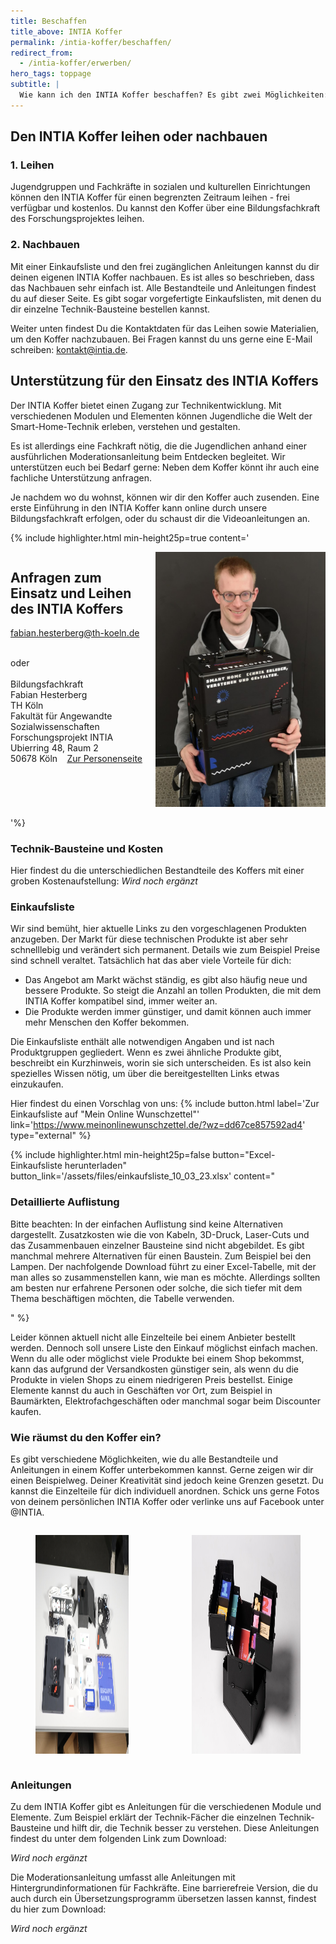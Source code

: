 ```yaml
---
title: Beschaffen
title_above: INTIA Koffer
permalink: /intia-koffer/beschaffen/
redirect_from:
  - /intia-koffer/erwerben/
hero_tags: toppage
subtitle: |
  Wie kann ich den INTIA Koffer beschaffen? Es gibt zwei Möglichkeiten: leihen oder nachbauen.
---
```


## Den INTIA Koffer leihen oder nachbauen

### 1. Leihen

Jugendgruppen und Fachkräfte in sozialen und kulturellen Einrichtungen können den INTIA Koffer für einen begrenzten Zeitraum leihen - frei verfügbar und kostenlos. Du kannst den Koffer über eine Bildungsfachkraft des Forschungsprojektes leihen.

### 2. Nachbauen

Mit einer Einkaufsliste und den frei zugänglichen Anleitungen kannst du dir deinen eigenen INTIA Koffer nachbauen. Es ist alles so beschrieben, dass das Nachbauen sehr einfach ist. Alle Bestandteile und Anleitungen findest du auf dieser Seite. Es gibt sogar vorgefertigte Einkaufslisten, mit denen du dir einzelne Technik-Bausteine bestellen kannst.

Weiter unten findest Du die Kontaktdaten für das Leihen sowie Materialien, um den Koffer nachzubauen. Bei Fragen kannst du uns gerne eine E-Mail schreiben: kontakt@intia.de.

## Unterstützung für den Einsatz des INTIA Koffers

Der INTIA Koffer bietet einen Zugang zur Technikentwicklung. Mit verschiedenen Modulen und Elementen können Jugendliche die Welt der Smart-Home-Technik erleben, verstehen und gestalten.

Es ist allerdings eine Fachkraft nötig, die die Jugendlichen anhand einer ausführlichen Moderationsanleitung beim Entdecken begleitet. Wir unterstützen euch bei Bedarf gerne: Neben dem Koffer könnt ihr auch eine fachliche Unterstützung anfragen.

Je nachdem wo du wohnst, können wir dir den Koffer auch zusenden. Eine erste Einführung in den INTIA Koffer kann online durch unsere Bildungsfachkraft erfolgen, oder du schaust dir die Videoanleitungen an.

{% include highlighter.html min-height25p=true content='

<div class="columns">
<div class="column">

## Anfragen zum Einsatz und Leihen des INTIA Koffers

[fabian.hesterberg@th-koeln.de](mailto:fabian.hesterberg@th-koeln.de)

<br>
oder
<br>
<br>
Bildungsfachkraft
<br>
Fabian Hesterberg
<br>
TH Köln
<br>
Fakultät für Angewandte Sozialwissenschaften
<br>
Forschungsprojekt INTIA
<br>
Ubierring 48, Raum 2
<br>
50678 Köln
<a href="https://www.th-koeln.de/personen/fabian.hesterberg/" class="button is-rounded is-dark" style="float: right">
<span>Zur Personenseite</span>
<span class="icon is-small">
<i class="fas icon-external fa-xs invert"></i>
</span>
</a>
</div>
<div class="column">
<img style="height: auto;" src="/assets/img/uploads/fabian_hesterberg_small.jpg">
</div>
</div>

'%}

### Technik-Bausteine und Kosten

Hier findest du die unterschiedlichen Bestandteile des Koffers mit einer groben Kostenaufstellung:
_Wird noch ergänzt_

### Einkaufsliste

Wir sind bemüht, hier aktuelle Links zu den vorgeschlagenen Produkten anzugeben. Der Markt für diese technischen Produkte ist aber sehr schnelllebig und verändert sich permanent. Details wie zum Beispiel Preise sind schnell veraltet. Tatsächlich hat das aber viele Vorteile für dich:

- Das Angebot am Markt wächst ständig, es gibt also häufig neue und bessere Produkte. So steigt die Anzahl an tollen Produkten, die mit dem INTIA Koffer kompatibel sind, immer weiter an.
- Die Produkte werden immer günstiger, und damit können auch immer mehr Menschen den Koffer bekommen.

Die Einkaufsliste enthält alle notwendigen Angaben und ist nach Produktgruppen gegliedert. Wenn es zwei ähnliche Produkte gibt, beschreibt ein Kurzhinweis, worin sie sich unterscheiden. Es ist also kein spezielles Wissen nötig, um über die bereitgestellten Links etwas einzukaufen.

Hier findest du einen Vorschlag von uns:
{% include button.html label='Zur Einkaufsliste auf "Mein Online Wunschzettel"' link='https://www.meinonlinewunschzettel.de/?wz=dd67ce857592ad4' type="external" %}

{% include highlighter.html min-height25p=false button="Excel-Einkaufsliste herunterladen" button_link='/assets/files/einkaufsliste_10_03_23.xlsx' content="

### Detaillierte Auflistung

Bitte beachten: In der einfachen Auflistung sind keine Alternativen dargestellt. Zusatzkosten wie die von Kabeln, 3D-Druck, Laser-Cuts und das Zusammenbauen einzelner Bausteine sind nicht abgebildet. Es gibt manchmal mehrere Alternativen für einen Baustein. Zum Beispiel bei den Lampen. Der nachfolgende Download führt zu einer Excel-Tabelle, mit der man alles so zusammenstellen kann, wie man es möchte. Allerdings sollten am besten nur erfahrene Personen oder solche, die sich tiefer mit dem Thema beschäftigen möchten, die Tabelle verwenden.

" %}

Leider können aktuell nicht alle Einzelteile bei einem Anbieter bestellt werden. Dennoch soll unsere Liste den Einkauf möglichst einfach machen. Wenn du alle oder möglichst viele Produkte bei einem Shop bekommst, kann das aufgrund der Versandkosten günstiger sein, als wenn du die Produkte in vielen Shops zu einem niedrigeren Preis bestellst. Einige Elemente kannst du auch in Geschäften vor Ort, zum Beispiel in Baumärkten, Elektrofachgeschäften oder manchmal sogar beim Discounter kaufen.

### Wie räumst du den Koffer ein?

Es gibt verschiedene Möglichkeiten, wie du alle Bestandteile und Anleitungen in einem Koffer unterbekommen kannst. Gerne zeigen wir dir einen Beispielweg. Deiner Kreativität sind jedoch keine Grenzen gesetzt. Du kannst die Einzelteile für dich individuell anordnen. Schick uns gerne Fotos von deinem persönlichen INTIA Koffer oder verlinke uns auf Facebook unter @INTIA.

<div class="columns is-centered is-desktop">
<div class="column is-offset-1">
<figure>
  <img src="/assets/img/intia-case/Escape_Game.jpg" alt="" style="height:350px;">
</figure>
</div>
<div class="column">
<figure>
  <img src="/assets/img/tools/building_blocks/koffer_4.jpg" alt="" style="height:350px;">
</figure>
</div>
</div>

### Anleitungen

Zu dem INTIA Koffer gibt es Anleitungen für die verschiedenen Module und Elemente. Zum Beispiel erklärt der Technik-Fächer die einzelnen Technik-Bausteine und hilft dir, die Technik besser zu verstehen. Diese Anleitungen findest du unter dem folgenden Link zum Download:

_Wird noch ergänzt_

Die Moderationsanleitung umfasst alle Anleitungen mit Hintergrundinformationen für Fachkräfte. Eine barrierefreie Version, die du auch durch ein Übersetzungsprogramm übersetzen lassen kannst, findest du hier zum Download:

_Wird noch ergänzt_

